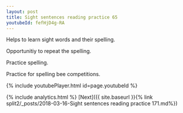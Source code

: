 ```yaml
---
layout: post
title: Sight sentences reading practice 65
youtubeId: fefHjD4g-RA
---
```

 
 
Helps to learn sight words and their spelling.

Opportunitiy to repeat the spelling. 

Practice spelling. 
 
Practice for spelling bee competitions. 
 
{% include youtubePlayer.html id=page.youtubeId %}
 
 
{% include analytics.html %} 
[Next]({{ site.baseurl }}{% link  split2/_posts/2018-03-16-Sight sentences reading practice 171.md%})
 
